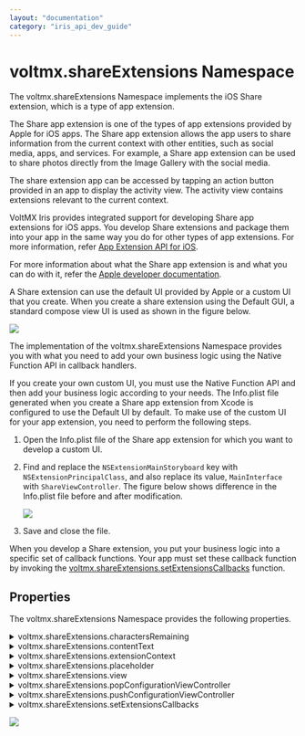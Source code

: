```yaml
---
layout: "documentation"
category: "iris_api_dev_guide"
---
```

                             


voltmx.shareExtensions Namespace
==============================

The voltmx.shareExtensions Namespace implements the iOS Share extension, which is a type of app extension.

The Share app extension is one of the types of app extensions provided by Apple for iOS apps. The Share app extension allows the app users to share information from the current context with other entities, such as social media, apps, and services. For example, a Share app extension can be used to share photos directly from the Image Gallery with the social media.

The share extension app can be accessed by tapping an action button provided in an app to display the activity view. The activity view contains extensions relevant to the current context.

VoltMX Iris provides integrated support for developing Share app extensions for iOS apps. You develop Share extensions and package them into your app in the same way you do for other types of app extensions. For more information, refer [App Extension API for iOS](app-extension-ios.html).

<!-- For more information about what the Share app extension is and what you can do with it, refer the [Apple developer documentation](app-extension-ios.html). -->

For more information about what the Share app extension is and what you can do with it, refer the [Apple developer documentation](https://developer.apple.com/design/human-interface-guidelines/macos/extensions/share-extensions/).

A Share extension can use the default UI provided by Apple or a custom UI that you create. When you create a share extension using the Default GUI, a standard compose view UI is used as shown in the figure below.

![](resources/images/shareextension-defaultgui_398x184.png)

The implementation of the voltmx.shareExtensions Namespace provides you with what you need to add your own business logic using the Native Function API in callback handlers.

If you create your own custom UI, you must use the Native Function API and then add your business logic according to your needs. The Info.plist file generated when you create a Share app extension from Xcode is configured to use the Default UI by default. To make use of the custom UI for your app extension, you need to perform the following steps.

1.  Open the Info.plist file of the Share app extension for which you want to develop a custom UI.
2.  Find and replace the `NSExtensionMainStoryboard` key with `NSExtensionPrincipalClass`, and also replace its value, `MainInterface` with `ShareViewController`. The figure below shows difference in the Info.plist file before and after modification.
    
    ![](resources/images/info-plist-modification_679x196.png)
    
3.  Save and close the file.

When you develop a Share extension, you put your business logic into a specific set of callback functions. Your app must set these callback function by invoking the [voltmx.shareExtensions.setExtensionsCallbacks](#setExtensionsCallbacks) function.

Properties
----------

The voltmx.shareExtensions Namespace provides the following properties.


<details close markdown="block"><summary>voltmx.shareExtensions.charactersRemaining</summary>

* * *

Sets an initial value to be displayed as the number of characters remaining in the placeholder.

<b>Syntax</b>

{% highlight VoltMx %}
voltmx.shareExtensions.charactersRemaining;
{% endhighlight %}

<b>Example</b>

{% highlight VoltMx %}//Sample code  
voltmx.shareExtensions.charactersRemaining = 100;
{% endhighlight %}

<b>Type</b>

Number

<b>Read/Write</b>

Read and write.

<b>Remarks</b>

This property is accessible only in the default GUI mode.

<b>Platform Availability</b>

iOS

</details>
<details close markdown="block"><summary>voltmx.shareExtensions.contentText</summary>

* * *

Contains the text from the current textView.

<b>Syntax</b>

{% highlight VoltMx %}
voltmx.shareExtensions.contentText;
{% endhighlight %}

<b>Example</b>

{% highlight VoltMx %}//Sample code  
var text = voltmx.shareExtensions.contentText;
{% endhighlight %}

<b>Type</b>

String

<b>Return Values</b>

text

<b>Remarks</b>

This property is only available in the default GUI mode.

<b>Platform Availability</b>

iOS

</details>
<details close markdown="block"><summary>voltmx.shareExtensions.extensionContext</summary>

* * *

Returns the current extension context.

<b>Syntax</b>

{% highlight VoltMx %}
voltmx.shareExtensions.extensionContext;
{% endhighlight %}

<b>Example</b>

{% highlight VoltMx %}//Sample code  
var Context = voltmx.shareExtensions.extensionContext;
Context.extensionContext.completeRequestReturningItemsCompletionHandler([], );
{% endhighlight %}

<b>Type</b>

Object

<b>Read/Write</b>

Read only

<b>Platform Availability</b>

iOS

</details>
<details close markdown="block"><summary>voltmx.shareExtensions.placeholder</summary>

* * *

Sets the text for the share app extension in the placeholder.

<b>Syntax</b>

{% highlight VoltMx %}
voltmx.shareExtensions.placeholder;
{% endhighlight %}

<b>Example</b>

{% highlight VoltMx %}//Sample code  
voltmx.shareExtensions.placeholder = "write here";
{% endhighlight %}

<b>Type</b>

String

<b>Read/Write</b>

Read and write.

<b>Remarks</b>

The API works only in default GUI mode.

<b>Platform Availability</b>

iOS

</details>
<details close markdown="block"><summary>voltmx.shareExtensions.view</summary>

* * *

Holds the current extension view.

<b>Syntax</b>

{% highlight VoltMx %}
voltmx.shareExtensions.view;
{% endhighlight %}

<b>Example</b>

{% highlight VoltMx %}//Sample code  
var myView = voltmx.shareExtensions.view;
myView.addSubView(button);
{% endhighlight %}

<b>Type</b>

UIView

<b>Read/Write</b>

Read only.

<b>Platform Availability</b>

iOS

Functions
---------

The voltmx.shareExtensions Namespace provides the following function.

</details>
<details close markdown="block"><summary>voltmx.shareExtensions.popConfigurationViewController</summary>

* * *

Dismisses the current configuration view controller.

<b>Syntax</b>

{% highlight VoltMx %}voltmx.shareExtensions.popConfigurationViewController();
{% endhighlight %}

<b>Example</b>

{% highlight VoltMx %}//Sample code  
voltmx.shareExtensions.popConfigurationViewController();
{% endhighlight %}

<b>Parameters</b>

None.

<b>Return Values</b>

None.

<b>Remarks</b>

The function works only in the default GUI mode.

<b>Platform Availability</b>

iOS.

</details>
<details close markdown="block"><summary>voltmx.shareExtensions.pushConfigurationViewController</summary>

* * *

Displays a configuration view controller.

<b>Syntax</b>

{% highlight VoltMx %}
voltmx.shareExtensions.pushConfigurationViewController(UIVController);
{% endhighlight %}

<b>Input Parameters</b>

| Parameter | Description |
| --- | --- |
| UIViewController | A UIViewController that your app creates using the Native Functions. |

 

<b>Example</b>

{% highlight VoltMx %}
var UIVC = //native bindings code to create UIViewController  
 voltmx.shareExtensions.pushConfigurationViewController(UIVC);
{% endhighlight %}

<b>Return Values</b>

None.

<b>Remarks</b>

The function works only in the default GUI mode. The configuration view controller is called from a configuration item's tabHandler. Only one configuration view controller is allowed at a time. The pushed view controller should set `preferredContentSize` appropriately. The `SLComposeServiceViewController` observes changes to that property and animates sheet size changes as necessary.

<b>Platform Availability</b>

iOS.

</details>
<details close markdown="block"><summary>voltmx.shareExtensions.setExtensionsCallbacks</summary>

* * *

Allows your app to set callback event handlers for a Share extension.

<b>Syntax</b>

{% highlight VoltMx %}voltmx.shareExtensions.setExtensionsCallbacks(  
    callbacks);
{% endhighlight %}

<b>Input Parameters</b>

callbacks {Object}

Contains an object with key-value pairs where the key specifies the extension state and the value is a callback function. The following are the possible keys.  

| Key | Description |
| --- | --- |
| configurationItems | Enables the user to add configuration options via table cells at the bottom of the sheet, Returns an array of SLComposeSheetConfigurationItem objects. Only available in default GUI mode. |
| didSelectCancel | The user clicked the Cancel button. Only available in default GUI mode. |
| didSelectPost | The user clicked the Post button. Only available in default GUI mode. |
| isContentValid | Determines whether or not the content is valid. Only available in default GUI mode. Invalid content disables the Post button. Valid content enables it. |
| loadView | Loads the view into memory. |
| presentationAnimationDidFinish | The sheet presentation animation is finished. Only available in default GUI mode. |
| viewDidAppear | The view was just displayed. |
| viewWillAppear | The view controller's view is about to be added to a view hierarchy. |
| viewDidDisappear | The view has just been removed from the view hierarchy. |
| viewWillDisappear | The view is about to be removed from the view hierarchy. |

<b>Example</b>

{% highlight VoltMx %}var callbackEvents = {
    didSelectCancel: function() {
        voltmx.shareExtensions.extensionContext.cancelRequestWithError(undefined);
    },
    isContentValid: function() {
        var input = voltmx.shareExtensions.contentText;
        if (input.length < 100) {
            voltmx.shareExtensions.charactersRemaining = 100 - input.length;
            return true;
        } else {
            return false;
        }
    },
    configurationItems: function() {
        return [ConfigurationItem1, ConfigurationItem2];
    },
    viewDidLoad: function() {
        voltmx.shareExtensions.charactersRemaining = 100;
    }
};

voltmx.shareExtensions.setExtensionsCallbacks(callbackEvents);
{% endhighlight %}

<b>Example: configurationItems</b>

{% highlight VoltMx %}function configurationItems() {
    var returnarray = native bindings code to
    return array of SLComposeSheetConfigurationItem
    return returnarray;
}
voltmx.shareExtensions.setExtensionsCallbacks({“
    configurationItems”: configurationItems
});
{% endhighlight %}

<b>Example: didSelectCancel</b>

{% highlight VoltMx %}function didSelectCancelcallback() {
    // native bindings code
}
voltmx.shareExtensions.setExtensionsCallbacks({“
    didSelectCancel”: didSelectCancelcallback
});
{% endhighlight %}

<b>Example: didSelectPostcallback</b>

{% highlight VoltMx %}function didSelectPostcallback() {
    // native bindings code
}

voltmx.shareExtensions.setExtensionsCallbacks({“
    didSelectPost”: didSelectPostcallback
});
{% endhighlight %}

<b>Example: isContentValid</b>

{% highlight VoltMx %}function isContentValid() {
    if ( //check the validity of the input using native 						bindings code)
        {
            return true; //will enable the post button. 
        }
        return false; //will disable the post button.
    }
    voltmx.shareExtensions.setExtensionsCallbacks({“
        isContentValid”: isContentValid
    });
{% endhighlight %}

<b>Example; loadView</b>

{% highlight VoltMx %}function loadView() {
    //native bindings code
}
voltmx.shareExtensions.setExtensionsCallbacks({“
    loadView”: loadView
});
{% endhighlight %}

<b>Example: presentationAnimationDidFinish</b>

{% highlight VoltMx %}function presentationAnimationDidFinish() {
    //native bindings code
}
voltmx.shareExtensions.setExtensionsCallbacks({“
    presentationAnimationDidFinish”: presentationAnimationDidFinish
});

{% endhighlight %}

<b>Example: viewDidAppear</b>

{% highlight VoltMx %}function viewDidAppear() {
    //native bindings code
}
voltmx.shareExtensions.setExtensionsCallbacks({“
    viewDidAppear”: viewDidAppear
});
{% endhighlight %}

<b>Example: viewWillAppear</b>

{% highlight VoltMx %}function viewWillAppear() {
    //native bindings code
}
voltmx.shareExtensions.setExtensionsCallbacks({“
    viewWillAppear”: viewWillAppear
});

{% endhighlight %}

<b>Example: viewDidDisappear</b>

{% highlight VoltMx %}function viewDidDisappear() {
    //native bindings code
}
voltmx.shareExtensions.setExtensionsCallbacks({“
    viewDidDisappear”: viewDidDisappear
});
{% endhighlight %}

<b>Example: viewWillDisappear</b>

{% highlight VoltMx %}function viewWillDisappear() {
    //native bindings code
}
voltmx.shareExtensions.setExtensionsCallbacks({“
    viewWillDisappear”: viewWillDisappear
});
{% endhighlight %}

<b>Return Values</b>

None.

<b>Platform Availability</b>

iOS.

</details>

![](resources/prettify/onload.png)
